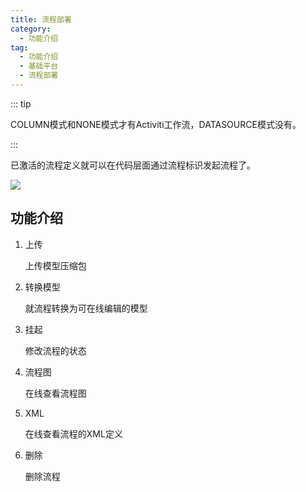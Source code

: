 ```yaml
---
title: 流程部署
category:
  - 功能介绍
tag:
  - 功能介绍
  - 基础平台
  - 流程部署
---
```


::: tip

COLUMN模式和NONE模式才有Activiti工作流，DATASOURCE模式没有。

::: 



已激活的流程定义就可以在代码层面通过流程标识发起流程了。

![](/images/intro/基础平台_流程部署.png)

## 功能介绍

1. 上传

   上传模型压缩包

2. 转换模型

   就流程转换为可在线编辑的模型

3. 挂起

   修改流程的状态

4. 流程图

   在线查看流程图

5. XML

   在线查看流程的XML定义

6. 删除

   删除流程
